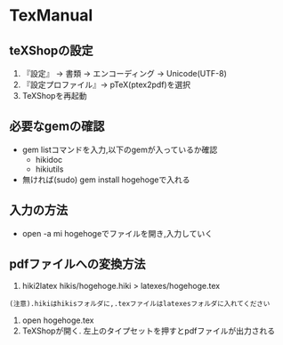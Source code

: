 # TexManual

## teXShopの設定
1. 『設定』 $\rightarrow$ ︎書類 $\rightarrow$ ︎エンコーディング $\rightarrow$ Unicode(UTF-8)
1. 『設定プロファイル』$\rightarrow$ pTeX(ptex2pdf)を選択
1. TeXShopを再起動

## 必要なgemの確認
- gem listコマンドを入力,以下のgemが入っているか確認
  - hikidoc
  - hikiutils
- ︎︎無ければ(sudo) gem install hogehogeで入れる

## 入力の方法
- open -a mi hogehogeでファイルを開き,入力していく

## pdfファイルへの変換方法
1. hiki2latex hikis/hogehoge.hiki $>$ latexes/hogehoge.tex
```
(注意).hikiはhikisフォルダに,.texファイルはlatexesフォルダに入れてください
```
1. open hogehoge.tex
1. TeXShopが開く. 左上のタイプセットを押すとpdfファイルが出力される
